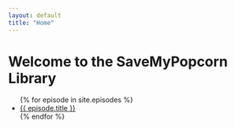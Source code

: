 ```yaml
---
layout: default
title: "Home"
---
```


<h1>Welcome to the SaveMyPopcorn Library</h1>

<ul>
    {% for episode in site.episodes %}
        <li><a href="{{ episode.url }}">{{ episode.title }}</a></li>
    {% endfor %}
</ul>
